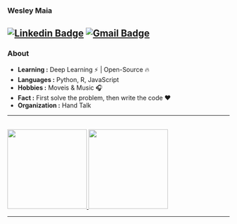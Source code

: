 ### Wesley Maia
[![Linkedin Badge](https://img.shields.io/badge/-Wesley_Maia-blue?style=flat-square&logo=Linkedin&logoColor=white&link=https://https://www.linkedin.com/in/wesley-maia-62009612a/)](https://www.linkedin.com/in/wesley-maia-62009612a/) [![Gmail Badge](https://img.shields.io/badge/-wesleymaia999@gmail.com-c14438?style=flat-square&logo=Gmail&logoColor=white&link=mailto:wesleymaia999@gmail.com)](mailto:wesleymaia999@gmail.com)
---------------------------------------------------------------------------------------------------------------------------------------------------------------------------------
### About

-  **Learning :** Deep Learning :zap: | Open-Source :fire:	
-  **Languages :** Python, R, JavaScript
-  **Hobbies :** Moveis & Music :headphones:
-  **Fact :** First solve the problem, then write the code :heart: 
-  **Organization :** Hand Talk

---------------------------------------------------------------------------------------------------------------------------------------------------------------------------------

<br/>

<a href="https://github.com/AVS1508">
  <img height="180em" src="https://github-readme-stats.vercel.app/api?username=AVS1508&theme=buefy&show_icons=true" />
  <img height="180em" src="https://github-readme-stats.vercel.app/api/top-langs/?username=AVS1508&theme=buefy&layout=compact" />
</a>

<br/>

---------------------------------------------------------------------------------------------------------------------------------------------------------------------------------
